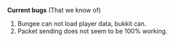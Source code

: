 **Current bugs** (That we know of)
1. Bungee can not load player data, bukkit can.
2. Packet sending does not seem to be 100% working.